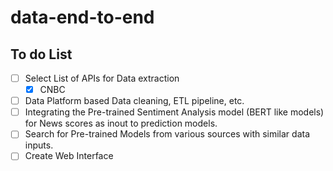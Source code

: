 # data-end-to-end

## To do List
- [ ] Select List of APIs for Data extraction
    - [x] CNBC 
- [ ] Data Platform based Data cleaning, ETL pipeline, etc.
- [ ] Integrating the Pre-trained Sentiment Analysis model (BERT like models) for News scores as inout to prediction models.
- [ ] Search for Pre-trained Models from various sources with similar data inputs.
- [ ] Create Web Interface
